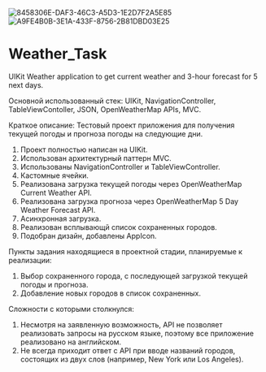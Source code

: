![8458306E-DAF3-46C3-A5D3-1E2D7F2A5E85](https://user-images.githubusercontent.com/105720427/183049304-9208225e-6afa-4387-98d7-de6d7c29678f.jpeg)
![A9FE4B0B-3E1A-433F-8756-2B81DBD03E25](https://user-images.githubusercontent.com/105720427/183049313-00aa0e86-27ac-4dce-a474-202cca6de1fd.jpeg)

# Weather_Task
UIKit Weather application to get current weather and 3-hour forecast for 5 next days.

Основной использованный стек: UIKit, NavigationController, TableViewContoller, JSON, OpenWeatherMap APIs, MVC.

Краткое описание: Тестовый проект приложения для получения текущей погоды и прогноза погоды на следующие дни.

1. Проект полностью написан на UIKit.
2. Использован архитектурный паттерн MVC.
3. Использованы NavigationController и TableViewController.
4. Кастомные ячейки.
5. Реализована загрузка текущей погоды через OpenWeatherMap Current Weather API.
6. Реализована загрузка прогноза через OpenWeatherMap 5 Day Weather Forecast API.
7. Асинхронная загрузка.
8. Реализован всплывающй список сохраненных городов.
9. Подобран дизайн, добавлены AppIcon.

Пункты задания находящиеся в проектной стадии, планируемые к реализации:
1. Выбор сохраненного города, с последующей загрузкой текущей погоды и прогноза.
2. Добавление новых городов в список сохраненных.

Сложности с которыми столкнулся:
1. Несмотря на заявленную возможность, API не позволяет реализовать запросы на русском языке, поэтому все приложение реализовано на английском.
2. Не всегда приходит ответ с API при вводе названий городов, состоящих из двух слов (например, New York или Los Angeles).  
